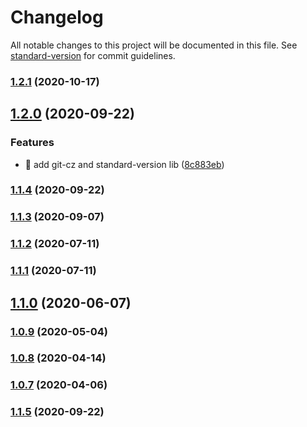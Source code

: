 # Changelog

All notable changes to this project will be documented in this file. See [standard-version](https://github.com/conventional-changelog/standard-version) for commit guidelines.

### [1.2.1](https://github.com/yeukfei02/imageSearchApi/compare/v1.2.0...v1.2.1) (2020-10-17)

## [1.2.0](https://github.com/yeukfei02/imageSearchApi/compare/v1.1.5...v1.2.0) (2020-09-22)


### Features

* 🎸 add git-cz and standard-version lib ([8c883eb](https://github.com/yeukfei02/imageSearchApi/commit/8c883eb89cc843a3134682b611f83fb2a46e37e0))

### [1.1.4](https://github.com/yeukfei02/imageSearchApi/compare/v1.1.3...v1.1.4) (2020-09-22)

### [1.1.3](https://github.com/yeukfei02/imageSearchApi/compare/v1.1.2...v1.1.3) (2020-09-07)

### [1.1.2](https://github.com/yeukfei02/imageSearchApi/compare/v1.1.1...v1.1.2) (2020-07-11)

### [1.1.1](https://github.com/yeukfei02/imageSearchApi/compare/v1.1.0...v1.1.1) (2020-07-11)

## [1.1.0](https://github.com/yeukfei02/imageSearchApi/compare/v1.0.9...v1.1.0) (2020-06-07)

### [1.0.9](https://github.com/yeukfei02/imageSearchApi/compare/v1.0.8...v1.0.9) (2020-05-04)

### [1.0.8](https://github.com/yeukfei02/imageSearchApi/compare/v1.0.7...v1.0.8) (2020-04-14)

### [1.0.7](https://github.com/yeukfei02/imageSearchApi/compare/v1.0.6...v1.0.7) (2020-04-06)

### [1.1.5](https://github.com/yeukfei02/imageSearchApi/compare/v1.0.6...v1.1.5) (2020-09-22)
